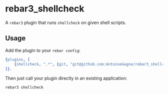 # rebar3\_shellcheck

A `rebar3` plugin that runs `shellcheck` on given shell scripts.

## Usage

Add the plugin to your `rebar config`:

```erlang
{plugins, [
    {shellcheck, ".*", {git, "git@github.com:AntoineGagne/rebar3_shellcheck.git", {tag, "1.0.0"}}}
]}.
```

Then just call your plugin directly in an existing application:

```sh
rebar3 shellcheck
```
